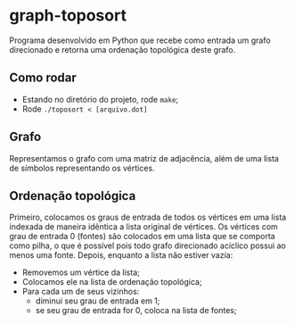 # graph-toposort

Programa desenvolvido em Python que recebe como entrada um grafo direcionado e retorna uma ordenação topológica deste grafo.

## Como rodar

- Estando no diretório do projeto, rode `make`;
- Rode `./toposort < [arquivo.dot]`

## Grafo

Representamos o grafo com uma matriz de adjacência, além de uma lista de símbolos representando os vértices.

## Ordenação topológica

Primeiro, colocamos os graus de entrada de todos os vértices em uma lista indexada de maneira idêntica a lista original de vértices. Os vértices com grau de entrada 0 (fontes) são colocados em uma lista que se comporta como pilha, o que é possível pois todo grafo direcionado acíclico possui ao menos uma fonte.
Depois, enquanto a lista não estiver vazia:
- Removemos um vértice da lista;
- Colocamos ele na lista de ordenação topológica;
- Para cada um de seus vizinhos:
    - diminui seu grau de entrada em 1;
    - se seu grau de entrada for 0, coloca na lista de fontes;
